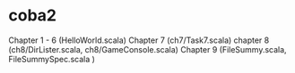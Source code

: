 # coba2
Chapter 1 - 6 (HelloWorld.scala)
Chapter 7 (ch7/Task7.scala)
chapter 8 (ch8/DirLister.scala, ch8/GameConsole.scala)
Chapter 9 (FileSummy.scala, FileSummySpec.scala )

